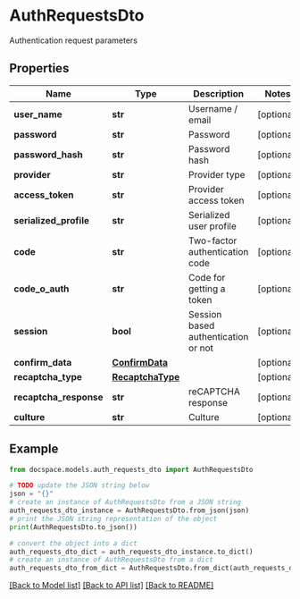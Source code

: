 # AuthRequestsDto

Authentication request parameters

## Properties

Name | Type | Description | Notes
------------ | ------------- | ------------- | -------------
**user_name** | **str** | Username / email | [optional] 
**password** | **str** | Password | [optional] 
**password_hash** | **str** | Password hash | [optional] 
**provider** | **str** | Provider type | [optional] 
**access_token** | **str** | Provider access token | [optional] 
**serialized_profile** | **str** | Serialized user profile | [optional] 
**code** | **str** | Two-factor authentication code | [optional] 
**code_o_auth** | **str** | Code for getting a token | [optional] 
**session** | **bool** | Session based authentication or not | [optional] 
**confirm_data** | [**ConfirmData**](ConfirmData.md) |  | [optional] 
**recaptcha_type** | [**RecaptchaType**](RecaptchaType.md) |  | [optional] 
**recaptcha_response** | **str** | reCAPTCHA response | [optional] 
**culture** | **str** | Culture | [optional] 

## Example

```python
from docspace.models.auth_requests_dto import AuthRequestsDto

# TODO update the JSON string below
json = "{}"
# create an instance of AuthRequestsDto from a JSON string
auth_requests_dto_instance = AuthRequestsDto.from_json(json)
# print the JSON string representation of the object
print(AuthRequestsDto.to_json())

# convert the object into a dict
auth_requests_dto_dict = auth_requests_dto_instance.to_dict()
# create an instance of AuthRequestsDto from a dict
auth_requests_dto_from_dict = AuthRequestsDto.from_dict(auth_requests_dto_dict)
```
[[Back to Model list]](../README.md#documentation-for-models) [[Back to API list]](../README.md#documentation-for-api-endpoints) [[Back to README]](../README.md)


